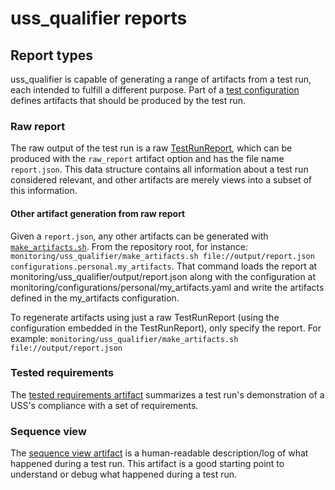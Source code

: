 # uss_qualifier reports

## Report types

uss_qualifier is capable of generating a range of artifacts from a test run, each intended to fulfill a different purpose.  Part of a [test configuration](../configurations) defines artifacts that should be produced by the test run.

### Raw report

The raw output of the test run is a raw [TestRunReport](./report.py), which can be produced with the `raw_report` artifact option and has the file name `report.json`.  This data structure contains all information about a test run considered relevant, and other artifacts are merely views into a subset of this information.

#### Other artifact generation from raw report

Given a `report.json`, any other artifacts can be generated with [`make_artifacts.sh`](../make_artifacts.sh).  From the repository root, for instance: `monitoring/uss_qualifier/make_artifacts.sh file://output/report.json configurations.personal.my_artifacts`.  That command loads the report at monitoring/uss_qualifier/output/report.json along with the configuration at monitoring/configurations/personal/my_artifacts.yaml and write the artifacts defined in the my_artifacts configuration.

To regenerate artifacts using just a raw TestRunReport (using the configuration embedded in the TestRunReport), only specify the report.  For example: `monitoring/uss_qualifier/make_artifacts.sh file://output/report.json`

### Tested requirements

The [tested requirements artifact](./tested_requirements) summarizes a test run's demonstration of a USS's compliance with a set of requirements.

### Sequence view

The [sequence view artifact](./sequence_view) is a human-readable description/log of what happened during a test run.  This artifact is a good starting point to understand or debug what happened during a test run.
